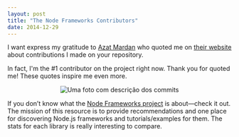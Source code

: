 ```yaml
---
layout: post
title: "The Node Frameworks Contributors"
date: 2014-12-29
---
```


I want express my gratitude to [Azat Mardan](https://twitter.com/azat_co) who quoted me on [their website](http://webapplog.com/the-node-frameworks-contributor/) about contributions I made on your repository.

In fact, I'm the #1 contributor on the project right now. Thank you for quoted me! These quotes inspire me even more.

<p style="text-align: center">
    <img src="http://m03s6dh33i0jtc3uzfml36au.wpengine.netdna-cdn.com/wp-content/uploads/Screenshot-2014-12-07-10.34.57.png" alt="Uma foto com descrição dos commits" title="Uma foto com descrição dos commits">
</p>

If you don’t know what the [Node Frameworks project](http://nodeframework.com/) is about—check it out. The mission of this resource is to provide recommendations and one place for discovering Node.js frameworks and tutorials/examples for them. The stats for each library is really interesting to compare.
